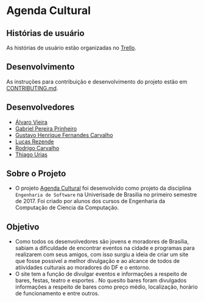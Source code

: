 # Agenda Cultural

## Histórias de usuário
As histórias de usuário estão organizadas no [Trello](https://trello.com/b/ectLWDnS/hist%C3%B3rias).

## Desenvolvimento
As instruções para contribuição e desenvolvimento do projeto estão em [CONTRIBUTING.md](CONTRIBUTING.md).

## Desenvolvedores
- [Álvaro Vieira](https://github.com/alvarovieira)
- [Gabriel Pereira Prinheiro](https://github.com/gabrielpereirapinheiro)
- [Gustavo Henrique Fernandes Carvalho](https://github.com/gustavohfc)
- [Lucas Rezende](https://github.com/LucasRez)
- [Rodrigo Carvalho](https://github.com/rodrigoac95)
- [Thiago Urias](https://github.com/thiagourias)

## Sobre o Projeto

- O projeto [Agenda Cultural](https://agendacultural.herokuapp.com/) foi desenvolvido como projeto da disciplina ```Engenharia de Software``` na Univerisade de Brasilia no primeiro semestre de 2017. Foi criado por alunos dos cursos de Engenharia da Computação de Ciencia da Computação.

## Objetivo

- Como todos os desenvolvedores são jovens e moradores de Brasília, sabiam a dificuldade de encontrar eventos na cidade e programas para realizarem com seus amigos, com isso surgiu a ideia de criar um site que fosse possivel a melhor divulgação e ao alcance de todos de atiividades culturais ao moradores do DF e o entorno.
- O site tem a função de divulgar eventos e informações a respeito de bares, festas, teatro e esportes . No quesito bares foram divulgados informações a respeito de bares como preço médio, localização, horário de funcionamento e entre outros.

